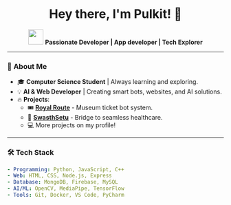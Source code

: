 <h1 align="center">Hey there, I'm Pulkit! 👋</h1>

<p align="center">
  <img src="https://media.giphy.com/media/hvRJCLFzcasrR4ia7z/giphy.gif" width="35">
  <strong> Passionate Developer | App developer | Tech Explorer </strong>
</p>

---

### 🚀 **About Me**
- 🎓 **Computer Science Student** | Always learning and exploring.
- 💡 **AI & Web Developer** | Creating smart bots, websites, and AI solutions.
- 🔥 **Projects**:  
  - 🎟️ **[Royal Route](#)** - Museum ticket bot system.  
  - 🏥 **[SwasthSetu](#)** - Bridge to seamless healthcare.  
  - 💻 More projects on my profile!  

---

### 🛠 **Tech Stack**
```yaml
- Programming: Python, JavaScript, C++
- Web: HTML, CSS, Node.js, Express
- Database: MongoDB, Firebase, MySQL
- AI/ML: OpenCV, MediaPipe, TensorFlow
- Tools: Git, Docker, VS Code, PyCharm
